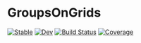 # GroupsOnGrids

[![Stable](https://img.shields.io/badge/docs-stable-blue.svg)](https://apjansen.github.io/GroupsOnGrids.jl/stable/)
[![Dev](https://img.shields.io/badge/docs-dev-blue.svg)](https://apjansen.github.io/GroupsOnGrids.jl/dev/)
[![Build Status](https://github.com/apjansen/GroupsOnGrids.jl/actions/workflows/CI.yml/badge.svg?branch=main)](https://github.com/apjansen/GroupsOnGrids.jl/actions/workflows/CI.yml?query=branch%3Amain)
[![Coverage](https://codecov.io/gh/apjansen/GroupsOnGrids.jl/branch/main/graph/badge.svg)](https://codecov.io/gh/apjansen/GroupsOnGrids.jl)
